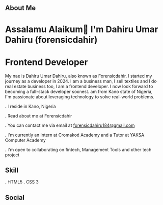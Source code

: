 ## About Me

# Assalamu Alaikum👋 I'm Dahiru Umar Dahiru (forensicdahir)


# Frontend Developer

My nae is Dahiru Umar Dahiru, also known as Forensicdahir. I started my journey as a developer in 2024.
I am a business man, I sell textiles and I do real estate business too, I am a frontend developer.
I now look forward to becoming a full-stack developer soonest. am from Kano state of Nigeria, I'm passionate about leveraging technology to
solve real-world problems.


. I reside in Kano, Nigeria

. Read about me at Forensicdahir

. You can contact me via email at forensicdahiru184@gmail.com

. I'm currently an intern at Cromakod Academy and a Tutor at YAKSA Computer Academy

. I'm open to collaborating on fintech, Management Tools and other tech project

## Skill
. HTML5
. CSS 3

## Social



